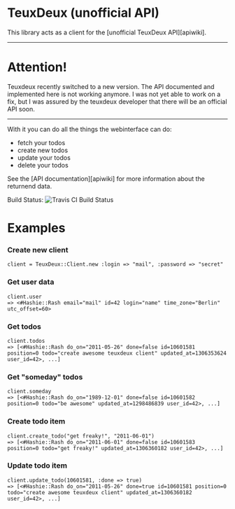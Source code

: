 
TeuxDeux (unofficial API)
=========================
This library acts as a client for the [unofficial TeuxDeux API][apiwiki].

-----
Attention!
==========

Teuxdeux recently switched to a new version. The API documented and implemented
here is not working anymore. I was not yet able to work on a fix, but I was
assured by the teuxdeux developer that there will be an official API soon.

-----

With it you can do all the things the webinterface can do:

* fetch your todos
* create new todos
* update your todos
* delete your todos

See the [API documentation][apiwiki] for more information about the returnend data.

Build Status: ![Travis CI Build Status](https://secure.travis-ci.org/badboy/teuxdeux.png)

Examples
========

### Create new client

    client = TeuxDeux::Client.new :login => "mail", :password => "secret"

### Get user data

    client.user
    => <#Hashie::Rash email="mail" id=42 login="name" time_zone="Berlin" utc_offset=60>

### Get todos

    client.todos
    => [<#Hashie::Rash do_on="2011-05-26" done=false id=10601581 position=0 todo="create awesome teuxdeux client" updated_at=1306353624 user_id=42>, ...]

### Get "someday" todos

    client.someday
    => [<#Hashie::Rash do_on="1989-12-01" done=false id=10601582 position=0 todo="be awesome" updated_at=1298486839 user_id=42>, ...]

### Create todo item

    client.create_todo("get freaky!", "2011-06-01")
    => [<#Hashie::Rash do_on="2011-06-01" done=false id=10601583 position=0 todo="get freaky!" updated_at=1306360182 user_id=42>, ...]

### Update todo item

    client.update_todo(10601581, :done => true)
    => [<#Hashie::Rash do_on="2011-05-26" done=true id=10601581 position=0 todo="create awesome teuxdeux client" updated_at=1306360182 user_id=42>, ...]
